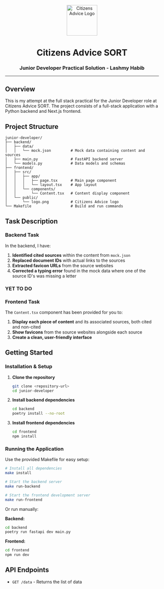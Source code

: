 <div align="center">
  <img src="frontend/public/logo.png" alt="Citizens Advice Logo" width="100" height="100" />
    <h1>Citizens Advice SORT</h1>
    <h3>Junior Developer Practical Solution - Lashmy Habib</h3>
</div>

---

## Overview

This is my attempt at the full stack practical for the Junior Developer role at Citizens Advice SORT. The project consists of a full-stack application with a Python backend and Next.js frontend.

## Project Structure

```
junior-developer/
├── backend/
│   ├── data/
│   │   └── mock.json         # Mock data containing content and sources
│   ├── main.py               # FastAPI backend server
│   └── models.py             # Data models and schemas
├── frontend/
│   ├── src/
│   │   ├── app/
│   │   │   ├── page.tsx      # Main page component
│   │   │   └── layout.tsx    # App layout
│   │   └── components/
│   │       └── Content.tsx   # Content display component
│   └── public/
│       └── logo.png          # Citizens Advice logo
└── Makefile                  # Build and run commands
```

## Task Description

### Backend Task
In the backend, I have:
1. **Identified cited sources** within the content from `mock.json`
2. **Replaced document IDs** with actual links to the sources
3. **Extracted favicon URLs** from the source websites
4. **Corrected a typing error** found in the mock data where one of the source ID's was missing a letter

### YET TO DO

### Frontend Task
The `Content.tsx` component has been provided for you to:
1. **Display each piece of content** and its associated sources, both cited and non-cited
2. **Show favicons** from the source websites alongside each source
3. **Create a clean, user-friendly interface**

## Getting Started

### Installation & Setup

1. **Clone the repository**
   ```bash
   git clone <repository-url>
   cd junior-developer
   ```

2. **Install backend dependencies**
   ```bash
   cd backend
   poetry install --no-root
   ```

3. **Install frontend dependencies**
   ```bash
   cd frontend
   npm install
   ```

### Running the Application

Use the provided Makefile for easy setup:

```bash
# Install all dependencies
make install

# Start the backend server
make run-backend

# Start the frontend development server
make run-frontend
```

Or run manually:

**Backend:**
```bash
cd backend
poetry run fastapi dev main.py
```

**Frontend:**
```bash
cd frontend
npm run dev
```

## API Endpoints

- `GET /data` - Returns the list of data
